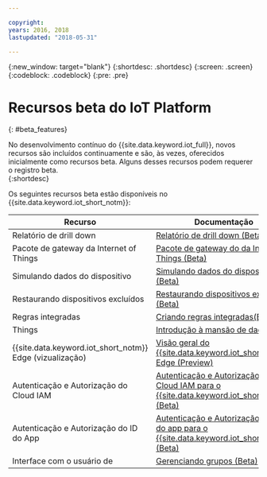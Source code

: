 ```yaml
---

copyright:
years: 2016, 2018
lastupdated: "2018-05-31"

---
```


{:new_window: target="blank"}
{:shortdesc: .shortdesc}
{:screen: .screen}
{:codeblock: .codeblock}
{:pre: .pre}

# Recursos beta do IoT Platform
{: #beta_features}

No desenvolvimento contínuo do {{site.data.keyword.iot_full}}, novos recursos são incluídos continuamente e são, às vezes, oferecidos inicialmente como recursos beta. Alguns desses recursos podem requerer o registro beta.  
{:shortdesc}

Os seguintes recursos beta estão disponíveis no {{site.data.keyword.iot_short_notm}}:

Recurso       | Documentação       
------------- | -------------
Relatório de drill down | [ Relatório de drill down (Beta) ](reference/security/RM_security.html#drill_down)
Pacote de gateway da Internet of Things | [Pacote de gateway do da Internet of Things (Beta)](gateways/iotgw.html#gw_package)
Simulando dados do dispositivo | [Simulando dados do dispositivo (Beta)](devices/device_sim.html)
Restaurando dispositivos excluídos | [ Restaurando dispositivos excluídos (Beta) ](iotplatform_task.html#restore_device)
Regras integradas | [Criando regras integradas(Beta)](information_management/im_rules.html)
Things | [ Introdução à mansão de dados ](GA_information_management/ga_im_device_twin.html#device_twins)
{{site.data.keyword.iot_short_notm}} Edge (vizualização) | [ Visão geral do {{site.data.keyword.iot_short_notm}}  Edge (Preview) ](edge/WIoTP_edge.html)
Autenticação e Autorização do Cloud IAM | [Autenticação e Autorização do Cloud IAM para o {{site.data.keyword.iot_short_notm}} (Beta)](reference/security/cloud_iam.html)
Autenticação e Autorização do ID do App | [Autenticação e Autorização do ID do app para o {{site.data.keyword.iot_short_notm}} (Beta)](reference/security/app_id.html)
Interface com o usuário de | [ Gerenciando grupos (Beta) ](manage_groups.html#groups_overview)
